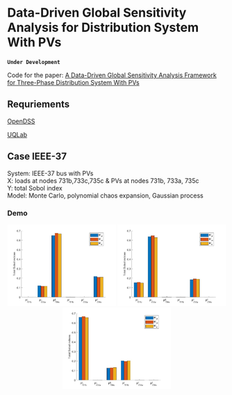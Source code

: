 # Data-Driven Global Sensitivity Analysis for Distribution System With PVs

**`Under Development`**

Code for the paper: [A Data-Driven Global Sensitivity Analysis Framework for Three-Phase Distribution System With PVs](https://ieeexplore.ieee.org/document/9387134)  


## Requriements

[OpenDSS](https://www.epri.com/pages/sa/opendss#:~:text=What%20is%20OpenDSS%3F,grid%20integration%20and%20grid%20modernization.)  

[UQLab](https://www.uqlab.com/)

## Case IEEE-37
System: IEEE-37 bus with PVs  
X: loads at nodes 731b,733c,735c & PVs at nodes 731b, 733a, 735c  
Y: total Sobol index  
Model: Monte Carlo, polynomial chaos expansion, Gaussian process

### Demo

<div align=center>
<img src="./plot/V731a.jpg" alt="V731a" width="250">
<img src="./plot/V731b.jpg" alt="V731b" width="250">
<img src="./plot/V731c.jpg" alt="V731c" width="250">
</div>

&nbsp;&nbsp;&nbsp;&nbsp;&nbsp;&nbsp;&nbsp;&nbsp;&nbsp;&nbsp;&nbsp;&nbsp;&nbsp;&nbsp;&nbsp;&nbsp;&nbsp;&nbsp;&nbsp;&nbsp;

